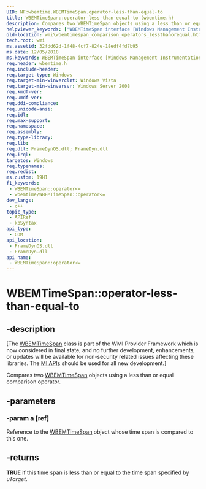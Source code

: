 ```yaml
---
UID: NF:wbemtime.WBEMTimeSpan.operator-less-than-equal-to
title: WBEMTimeSpan::operator-less-than-equal-to (wbemtime.h)
description: Compares two WBEMTimeSpan objects using a less than or equal comparison operator.
helpviewer_keywords: ["WBEMTimeSpan interface [Windows Management Instrumentation]","operator<= method","WBEMTimeSpan.operator-less-than-equal-to","WBEMTimeSpan.operator<=","WBEMTimeSpan::operator-less-than-equal-to","WBEMTimeSpan::operator<=","operator<=","operator<= method [Windows Management Instrumentation]","operator<= method [Windows Management Instrumentation]","WBEMTimeSpan interface","wbemtime/WBEMTimeSpan::operator<=","wmi.wbemtimespan_comparison_operators_lessthanorequal"]
old-location: wmi\wbemtimespan_comparison_operators_lessthanorequal.htm
tech.root: wmi
ms.assetid: 32fdd62d-1f48-4cf7-824e-18edf4fd7b95
ms.date: 12/05/2018
ms.keywords: WBEMTimeSpan interface [Windows Management Instrumentation],operator<= method, WBEMTimeSpan.operator-less-than-equal-to, WBEMTimeSpan.operator<=, WBEMTimeSpan::operator-less-than-equal-to, WBEMTimeSpan::operator<=, operator<=, operator<= method [Windows Management Instrumentation], operator<= method [Windows Management Instrumentation],WBEMTimeSpan interface, wbemtime/WBEMTimeSpan::operator<=, wmi.wbemtimespan_comparison_operators_lessthanorequal
req.header: wbemtime.h
req.include-header: 
req.target-type: Windows
req.target-min-winverclnt: Windows Vista
req.target-min-winversvr: Windows Server 2008
req.kmdf-ver: 
req.umdf-ver: 
req.ddi-compliance: 
req.unicode-ansi: 
req.idl: 
req.max-support: 
req.namespace: 
req.assembly: 
req.type-library: 
req.lib: 
req.dll: FrameDynOS.dll; FrameDyn.dll
req.irql: 
targetos: Windows
req.typenames: 
req.redist: 
ms.custom: 19H1
f1_keywords:
 - WBEMTimeSpan::operator<=
 - wbemtime/WBEMTimeSpan::operator<=
dev_langs:
 - c++
topic_type:
 - APIRef
 - kbSyntax
api_type:
 - COM
api_location:
 - FrameDynOS.dll
 - FrameDyn.dll
api_name:
 - WBEMTimeSpan::operator<=
---
```


# WBEMTimeSpan::operator-less-than-equal-to


## -description

<p class="CCE_Message">[The <a href="/windows/desktop/api/wbemtime/nl-wbemtime-wbemtimespan">WBEMTimeSpan</a> class 
    is part of the WMI Provider Framework which is now considered in final state, and no further development, 
    enhancements, or updates will be available for non-security related issues affecting these libraries. The 
    <a href="/previous-versions/windows/desktop/wmi_v2/windows-management-infrastructure">MI APIs</a> should be used for all new 
    development.]

Compares two <a href="/windows/desktop/api/wbemtime/nl-wbemtime-wbemtimespan">WBEMTimeSpan</a> objects using a less than or equal comparison operator.

## -parameters

### -param a [ref]

Reference to the <a href="/windows/desktop/api/wbemtime/nl-wbemtime-wbemtimespan">WBEMTimeSpan</a> object whose time span is compared to this one.

## -returns

<b>TRUE</b> if this time span is less than or equal to the time span specified by <i>uTarget</i>.


